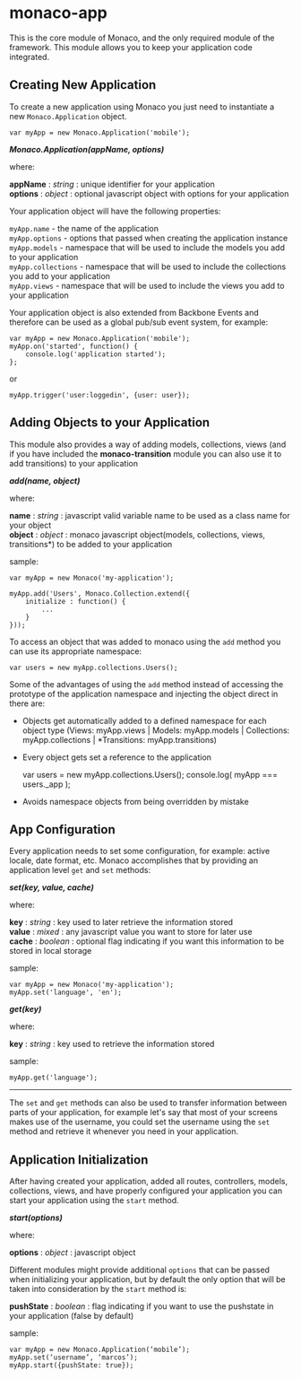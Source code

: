 monaco-app
====

This is the core module of Monaco, and the only required module of the framework. This module allows you to keep your application code integrated.

Creating New Application
----

To create a new application using Monaco you just need to instantiate a new `Monaco.Application` object.

    var myApp = new Monaco.Application('mobile');

***Monaco.Application(appName, options)***

where:

**appName** : *string* : unique identifier for your application  
**options** : *object* : optional javascript object with options for your application

Your application object will have the following properties:

`myApp.name` - the name of the application  
`myApp.options` - options that passed when creating the application instance  
`myApp.models` -  namespace that will be used to include the models you add to your application  
`myApp.collections` - namespace that will be used to include the collections you add to your application  
`myApp.views` - namespace that will be used to include the views you add to your application  

Your application object is also extended from Backbone Events and therefore can be used as a global pub/sub event system, for example:

    var myApp = new Monaco.Application('mobile');
    myApp.on('started', function() {
        console.log('application started');
    };

or

    myApp.trigger('user:loggedin', {user: user});


Adding Objects to your Application
----

This module also provides a way of adding models, collections, views (and if you have included the **monaco-transition** module you can also use it to add transitions) to your application

***add(name, object)***

where:

**name** : *string* : javascript valid variable name to be used as a class name for your object  
**object** : *object* : monaco javascript object(models, collections, views, transitions*) to be added to your application  

sample:

    var myApp = new Monaco('my-application');

    myApp.add('Users', Monaco.Collection.extend({
        initialize : function() {
            ...
        }
    }));


To access an object that was added to monaco using the `add` method you can use its appropriate namespace:

    var users = new myApp.collections.Users();


Some of the advantages of using the `add` method instead of accessing the prototype of the application namespace and injecting the object direct in there are:

- Objects get automatically added to a defined namespace for each object type (Views: myApp.views | Models: myApp.models | Collections: myApp.collections | *Transitions: myApp.transitions)

- Every object gets set a reference to the application

    var users = new myApp.collections.Users();
    console.log( myApp === users._app );

- Avoids namespace objects from being overridden by mistake


App Configuration
----

Every application needs to set some configuration, for example: active locale, date format, etc. Monaco accomplishes that by providing an application level `get` and `set` methods:

***set(key, value, cache)***

where:

**key** : *string* : key used to later retrieve the information stored  
**value** : *mixed* : any javascript value you want to store for later use  
**cache** : *boolean* : optional flag indicating if you want this information to be stored in local storage  

sample:

    var myApp = new Monaco('my-application');
    myApp.set('language', 'en');


***get(key)***

where: 

**key** : *string* : key used to retrieve the information stored

sample:

    myApp.get('language');

----

The `set` and `get` methods can also be used to transfer information between parts of your application, for example let's say that most of your screens makes use of the username, you could set the username using the `set` method and retrieve it whenever you need in your application.



Application Initialization
----

After having created your application, added all routes, controllers, models, collections, views, and have properly configured your application you can start your application using the `start` method.

***start(options)***

where:

**options** : *object* : javascript object 

Different modules might provide additional `options` that can be passed when initializing your application, but by default the only option that will be taken into consideration by the `start` method is:

**pushState** : *boolean* : flag indicating if you want to use the pushstate in your application (false by default)

sample:

    var myApp = new Monaco.Application(‘mobile’);
    myApp.set(‘username’, ‘marcos’);
    myApp.start({pushState: true});

